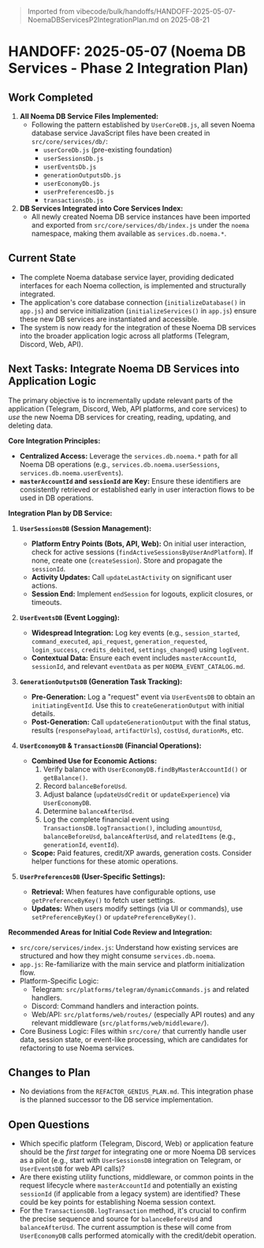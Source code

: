 > Imported from vibecode/bulk/handoffs/HANDOFF-2025-05-07-NoemaDBServicesP2IntegrationPlan.md on 2025-08-21

# HANDOFF: 2025-05-07 (Noema DB Services - Phase 2 Integration Plan)

## Work Completed

1.  **All Noema DB Service Files Implemented:**
    *   Following the pattern established by `UserCoreDB.js`, all seven Noema database service JavaScript files have been created in `src/core/services/db/`:
        *   `userCoreDb.js` (pre-existing foundation)
        *   `userSessionsDb.js`
        *   `userEventsDb.js`
        *   `generationOutputsDb.js`
        *   `userEconomyDb.js`
        *   `userPreferencesDb.js`
        *   `transactionsDb.js`
2.  **DB Services Integrated into Core Services Index:**
    *   All newly created Noema DB service instances have been imported and exported from `src/core/services/db/index.js` under the `noema` namespace, making them available as `services.db.noema.*`.

## Current State

*   The complete Noema database service layer, providing dedicated interfaces for each Noema collection, is implemented and structurally integrated.
*   The application's core database connection (`initializeDatabase()` in `app.js`) and service initialization (`initializeServices()` in `app.js`) ensure these new DB services are instantiated and accessible.
*   The system is now ready for the integration of these Noema DB services into the broader application logic across all platforms (Telegram, Discord, Web, API).

## Next Tasks: Integrate Noema DB Services into Application Logic

The primary objective is to incrementally update relevant parts of the application (Telegram, Discord, Web, API platforms, and core services) to *use* the new Noema DB services for creating, reading, updating, and deleting data.

**Core Integration Principles:**
*   **Centralized Access:** Leverage the `services.db.noema.*` path for all Noema DB operations (e.g., `services.db.noema.userSessions`, `services.db.noema.userEvents`).
*   **`masterAccountId` and `sessionId` are Key:** Ensure these identifiers are consistently retrieved or established early in user interaction flows to be used in DB operations.

**Integration Plan by DB Service:**

1.  **`UserSessionsDB` (Session Management):**
    *   **Platform Entry Points (Bots, API, Web):** On initial user interaction, check for active sessions (`findActiveSessionsByUserAndPlatform`). If none, create one (`createSession`). Store and propagate the `sessionId`.
    *   **Activity Updates:** Call `updateLastActivity` on significant user actions.
    *   **Session End:** Implement `endSession` for logouts, explicit closures, or timeouts.

2.  **`UserEventsDB` (Event Logging):**
    *   **Widespread Integration:** Log key events (e.g., `session_started`, `command_executed`, `api_request`, `generation_requested`, `login_success`, `credits_debited`, `settings_changed`) using `logEvent`.
    *   **Contextual Data:** Ensure each event includes `masterAccountId`, `sessionId`, and relevant `eventData` as per `NOEMA_EVENT_CATALOG.md`.

3.  **`GenerationOutputsDB` (Generation Task Tracking):**
    *   **Pre-Generation:** Log a "request" event via `UserEventsDB` to obtain an `initiatingEventId`. Use this to `createGenerationOutput` with initial details.
    *   **Post-Generation:** Call `updateGenerationOutput` with the final status, results (`responsePayload`, `artifactUrls`), `costUsd`, `durationMs`, etc.

4.  **`UserEconomyDB` & `TransactionsDB` (Financial Operations):**
    *   **Combined Use for Economic Actions:**
        1.  Verify balance with `UserEconomyDB.findByMasterAccountId()` or `getBalance()`.
        2.  Record `balanceBeforeUsd`.
        3.  Adjust balance (`updateUsdCredit` or `updateExperience`) via `UserEconomyDB`.
        4.  Determine `balanceAfterUsd`.
        5.  Log the complete financial event using `TransactionsDB.logTransaction()`, including `amountUsd`, `balanceBeforeUsd`, `balanceAfterUsd`, and `relatedItems` (e.g., `generationId`, `eventId`).
    *   **Scope:** Paid features, credit/XP awards, generation costs. Consider helper functions for these atomic operations.

5.  **`UserPreferencesDB` (User-Specific Settings):**
    *   **Retrieval:** When features have configurable options, use `getPreferenceByKey()` to fetch user settings.
    *   **Updates:** When users modify settings (via UI or commands), use `setPreferenceByKey()` or `updatePreferenceByKey()`.

**Recommended Areas for Initial Code Review and Integration:**
*   `src/core/services/index.js`: Understand how existing services are structured and how they might consume `services.db.noema`.
*   `app.js`: Re-familiarize with the main service and platform initialization flow.
*   Platform-Specific Logic:
    *   Telegram: `src/platforms/telegram/dynamicCommands.js` and related handlers.
    *   Discord: Command handlers and interaction points.
    *   Web/API: `src/platforms/web/routes/` (especially API routes) and any relevant middleware (`src/platforms/web/middleware/`).
*   Core Business Logic: Files within `src/core/` that currently handle user data, session state, or event-like processing, which are candidates for refactoring to use Noema services.

## Changes to Plan
*   No deviations from the `REFACTOR_GENIUS_PLAN.md`. This integration phase is the planned successor to the DB service implementation.

## Open Questions
*   Which specific platform (Telegram, Discord, Web) or application feature should be the *first target* for integrating one or more Noema DB services as a pilot (e.g., start with `UserSessionsDB` integration on Telegram, or `UserEventsDB` for web API calls)?
*   Are there existing utility functions, middleware, or common points in the request lifecycle where `masterAccountId` and potentially an existing `sessionId` (if applicable from a legacy system) are identified? These could be key points for establishing Noema session context.
*   For the `TransactionsDB.logTransaction` method, it's crucial to confirm the precise sequence and source for `balanceBeforeUsd` and `balanceAfterUsd`. The current assumption is these will come from `UserEconomyDB` calls performed atomically with the credit/debit operation. 